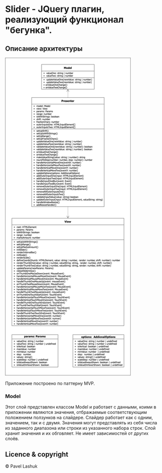 # Slider - JQuery плагин, реализующий функционал "бегунка".

## Описание архитектуры
![](images/diagram.png)

Приложение построено по паттерну MVP.
###  Model
Этот слой представлен классом Model и работает с данными, коими в приложении являются значения, отбражаемые соответствующим положением ползунков на слайдере. Слайдер работает как с одним, значением, так и с двумя. Значения могут представлять из себя числа из заданного диапазона или строки из указанного набора строк. Слой хранит значения и их обговляет. Не имеет зависимостей от других слоёв.


## Licence & copyright

© Pavel Lashuk
